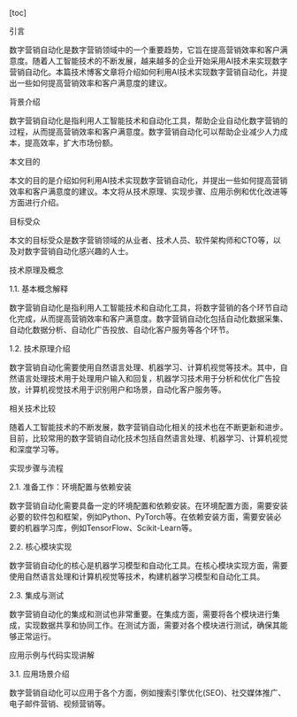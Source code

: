 
[toc]                    
                
                
引言

数字营销自动化是数字营销领域中的一个重要趋势，它旨在提高营销效率和客户满意度。随着人工智能技术的不断发展，越来越多的企业开始采用AI技术来实现数字营销自动化。本篇技术博客文章将介绍如何利用AI技术实现数字营销自动化，并提出一些如何提高营销效率和客户满意度的建议。

背景介绍

数字营销自动化是指利用人工智能技术和自动化工具，帮助企业自动化数字营销的过程，从而提高营销效率和客户满意度。数字营销自动化可以帮助企业减少人力成本，提高效率，扩大市场份额。

本文目的

本文的目的是介绍如何利用AI技术实现数字营销自动化，并提出一些如何提高营销效率和客户满意度的建议。本文将从技术原理、实现步骤、应用示例和优化改进等方面进行介绍。

目标受众

本文的目标受众是数字营销领域的从业者、技术人员、软件架构师和CTO等，以及对数字营销自动化感兴趣的人士。

技术原理及概念

1.1. 基本概念解释

数字营销自动化是指利用人工智能技术和自动化工具，将数字营销的各个环节自动化完成，从而提高营销效率和客户满意度。数字营销自动化包括自动化数据采集、自动化数据分析、自动化广告投放、自动化客户服务等各个环节。

1.2. 技术原理介绍

数字营销自动化需要使用自然语言处理、机器学习、计算机视觉等技术。其中，自然语言处理技术用于处理用户输入和回复，机器学习技术用于分析和优化广告投放，计算机视觉技术用于识别用户和场景，自动化客户服务等。

相关技术比较

随着人工智能技术的不断发展，数字营销自动化相关的技术也在不断更新和进步。目前，比较常用的数字营销自动化技术包括自然语言处理、机器学习、计算机视觉和深度学习等。

实现步骤与流程

2.1. 准备工作：环境配置与依赖安装

数字营销自动化需要具备一定的环境配置和依赖安装。在环境配置方面，需要安装必要的软件包和框架，例如Python、PyTorch等。在依赖安装方面，需要安装必要的机器学习库，例如TensorFlow、Scikit-Learn等。

2.2. 核心模块实现

数字营销自动化的核心是机器学习模型和自动化工具。在核心模块实现方面，需要使用自然语言处理和计算机视觉等技术，构建机器学习模型和自动化工具。

2.3. 集成与测试

数字营销自动化的集成和测试也非常重要。在集成方面，需要将各个模块进行集成，实现数据共享和协同工作。在测试方面，需要对各个模块进行测试，确保其能够正常运行。

应用示例与代码实现讲解

3.1. 应用场景介绍

数字营销自动化可以应用于各个方面，例如搜索引擎优化(SEO)、社交媒体推广、电子邮件营销、视频营销等。

